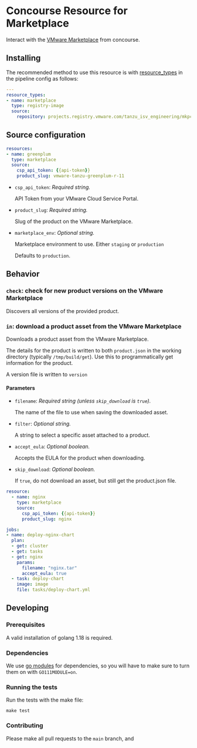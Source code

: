 # Concourse Resource for Marketplace

Interact with the [VMware Marketplace](https://marketplace.cloud.vmware.com/) from concourse.

## Installing

The recommended method to use this resource is with
[resource_types](https://concourse-ci.org/resource-types.html) in the
pipeline config as follows:

```yaml
---
resource_types:
- name: marketplace
  type: registry-image
  source:
    repository: projects.registry.vmware.com/tanzu_isv_engineering/mkpcli_concourse_resource
```

## Source configuration

```yaml
resources:
- name: greenplum
  type: marketplace
  source:
    csp_api_token: {{api-token}}
    product_slug: vmware-tanzu-greenplum-r-11
```

* `csp_api_token`: *Required string.*

  API Token from your VMware Cloud Service Portal.

* `product_slug`: *Required string.*

  Slug of the product on the VMware Marketplace.

* `marketplace_env`: *Optional string.*

  Marketplace environment to use. Either `staging` or `production`

  Defaults to `production`.

## Behavior

### `check`: check for new product versions on the VMware Marketplace

Discovers all versions of the provided product.

### `in`: download a product asset from the VMware Marketplace

Downloads a product asset from the VMware Marketplace.

The details for the product is written to both `product.json` in the working directory (typically `/tmp/build/get`).
Use this to programmatically get information for the product.

A version file is written to `version`

#### Parameters

* `filename`: *Required string (unless `skip_download` is `true`).*

  The name of the file to use when saving the downloaded asset.

* `filter`: *Optional string.*

  A string to select a specific asset attached to a product.

* `accept_eula`: *Optional boolean.*

  Accepts the EULA for the product when downloading.

* `skip_download`: *Optional boolean.*

  If `true`, do not download an asset, but still get the product.json file.

```yaml
resource:
  - name: nginx
    type: marketplace
    source:
      csp_api_token: {{api-token}}
      product_slug: nginx

jobs:
- name: deploy-nginx-chart
  plan:
  - get: cluster
  - get: tasks
  - get: nginx
    params:
      filename: "nginx.tar"
      accept_eula: true
  - task: deploy-chart
    image: image
    file: tasks/deploy-chart.yml      
```

## Developing

### Prerequisites

A valid installation of golang 1.18 is required.

### Dependencies

We use [go modules](https://github.com/golang/go/wiki/Modules) for dependencies, so you will have to make sure to turn them on with `GO111MODULE=on`.

### Running the tests

Run the tests with the make file:

```
make test
```

### Contributing

Please make all pull requests to the `main` branch, and
